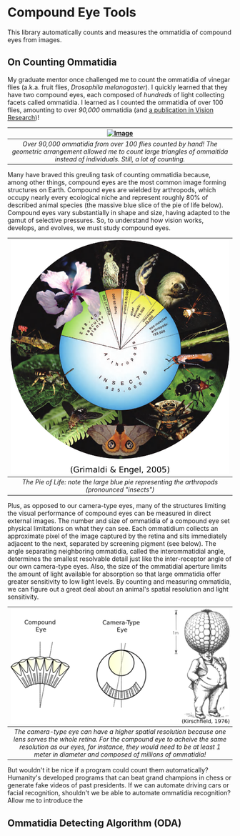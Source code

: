 # Compound Eye Tools

This library automatically counts and measures the ommatidia of compound eyes from images.

## On Counting Ommatidia

My graduate mentor once challenged me to count the ommatidia of vinegar flies (a.k.a. fruit flies, _Drosophila melanogaster_). I quickly learned that they have two compound eyes, each composed of _hundreds_ of light collecting facets called ommatidia. I learned as I counted the ommatidia of over 100 flies, amounting to over _90,000_ ommatidia (and [a publication in Vision Research](https://www.sciencedirect.com/science/article/pii/S0042698918300919))!

|[![Image](figs/count_demo.png)](figs/count_demo.png)|
|:--:|
|*Over 90,000 ommatidia from over 100 flies counted by hand! The geometric arrangement allowed me to count large triangles of ommaitida instead of individuals. Still, a lot of counting.*|

Many have braved this greuling task of counting ommatidia because, among other things, compound eyes are the most common image forming structures on Earth. Compound eyes are wielded by arthropods, which occupy nearly every ecological niche and represent roughly 80% of described animal species (the massive blue slice of the pie of life below). Compound eyes vary substantially in shape and size, having adapted to the gamut of selective pressures. So, to understand how vision works, develops, and evolves, we must study compound eyes. 

|![Image](figs/biodiversity.png)|
|:--:|
|*The Pie of Life: note the large blue pie representing the arthropods (pronounced "insects")*|

Plus, as opposed to our camera-type eyes, many of the structures limiting the visual performance of compound eyes can be measured in direct external images. The number and size of ommatidia of a compound eye set physical limitations on what they can see. Each ommatidium collects an approximate pixel of the image captured by the retina and sits immediately adjacent to the next, separated by screening pigment (see below). The angle separating neighboring ommatidia, called the interommatidial angle, determines the smallest resolvable detail just like the inter-receptor angle of our own camera-type eyes. Also, the size of the ommatidial aperture limits the amount of light available for absorption so that large ommatidia offer greater sensitivity to low light levels. By counting and measuring ommatidia, we can figure out a great deal about an animal's spatial resolution and light sensitivity. 

|![Image](figs/resolution.png)|
|:--:|
|*The camera-type eye can have a higher spatial resolution because one lens serves the whole retina. For the compound eye to acheive the same resolution as our eyes, for instance, they would need to be at least 1 meter in diameter and composed of millions of ommatidia!*|

But wouldn't it be nice if a program could count them automatically? Humanity's developed programs that can beat grand champions in chess or generate fake videos of past presidents. If we can automate driving cars or facial recognition, shouldn't we be able to automate ommatidia recognition? Allow me to introduce the

## Ommatidia Detecting Algorithm (ODA) 